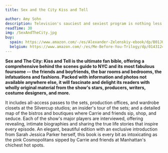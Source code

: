```yaml
---
title: Sex and the City Kiss and Tell

author: Amy Sohn 
description: Television's sauciest and sexiest program is nothing less than a national phenomenon. Now, after four wildly successful and critically acclaimed seasons, the show's winning formula of sex, glamour, humor, and candor is available in a one-of-a-kind, elegant, and uniquely entertaining hardcover book.
readTime: 30
img: /SexAndTheCity.jpg
buy:
  spain: https://www.amazon.com/-/es/Alexander-Zelenskiy-ebook/dp/B01J02400E/ref=tmm_kin_swatch_0?_encoding=UTF8&qid=&sr=
  belgium: https://www.amazon.com/-/es/Me-Before-You-Trilogy/dp/0143124544/ref=sr_1_2
---
```


**Sex and The City: Kiss and Tell is the ultimate fan bible, offering a comprehensive behind the scenes guide to NYC and its most fabulous foursome -- the friends and boyfriends, the bar rooms and bedrooms, the infatuations and fashions. Packed with information and photos not available anywhere else, it will fascinate and delight its readers with wholly original material from the show's stars, producers, writers, costume designers, and more.**

It includes all-access passes to the sets, production offices, and wardrobe closets at the Silvercup studios; an insider's tour of the sets; and a detailed map of the bistros and boutiques where Carrie and friends sip, shop, and seduce. Each of the show's major players are interviewed, offering revealing, intimate biographies and sharing the true life stories that inspire every episode. An elegant, beautiful edition with an exclusive introduction from Sarah Jessica Parker herself, this book is every bit as intoxicating as the pink Cosmopolitans sipped by Carrie and friends at Manhattan's chichest hot spots.
